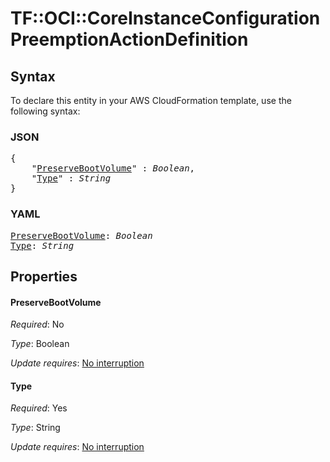 # TF::OCI::CoreInstanceConfiguration PreemptionActionDefinition

## Syntax

To declare this entity in your AWS CloudFormation template, use the following syntax:

### JSON

<pre>
{
    "<a href="#preservebootvolume" title="PreserveBootVolume">PreserveBootVolume</a>" : <i>Boolean</i>,
    "<a href="#type" title="Type">Type</a>" : <i>String</i>
}
</pre>

### YAML

<pre>
<a href="#preservebootvolume" title="PreserveBootVolume">PreserveBootVolume</a>: <i>Boolean</i>
<a href="#type" title="Type">Type</a>: <i>String</i>
</pre>

## Properties

#### PreserveBootVolume

_Required_: No

_Type_: Boolean

_Update requires_: [No interruption](https://docs.aws.amazon.com/AWSCloudFormation/latest/UserGuide/using-cfn-updating-stacks-update-behaviors.html#update-no-interrupt)

#### Type

_Required_: Yes

_Type_: String

_Update requires_: [No interruption](https://docs.aws.amazon.com/AWSCloudFormation/latest/UserGuide/using-cfn-updating-stacks-update-behaviors.html#update-no-interrupt)

